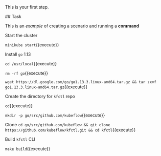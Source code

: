 This is your first step.

## Task

This is an _example_ of creating a scenario and running a **command**

Start the cluster

`minikube start`{{execute}}

Install `go` 1.13

`cd /usr/local`{{execute}}

`rm -rf go`{{execute}}

`wget https://dl.google.com/go/go1.13.3.linux-amd64.tar.gz && tar zxvf go1.13.3.linux-amd64.tar.gz`{{execute}}

Create the directory for `kfctl` repo

`cd`{{execute}}

`mkdir -p go/src/github.com/kubeflow`{{execute}}

Clone
`cd go/src/github.com/kubeflow && git clone https://github.com/kubeflow/kfctl.git && cd kfctl`{{execute}}

Build `kfctl` CLI

`make build`{{execute}}
